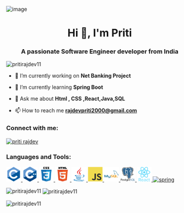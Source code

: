 ![image](https://github.com/pritirajdev11/pritirajdev11/assets/103398379/bd611e4d-2e35-4a23-984b-56e749ddd669)
<h1 align="center">Hi 👋, I'm Priti</h1>
<h3 align="center">A passionate Software Engineer developer from India</h3>
<p align="left"> <img src="https://komarev.com/ghpvc/?username=pritirajdev11&label=Profile%20views&color=0e75b6&style=flat" alt="pritirajdev11" /> </p>

- 🔭 I’m currently working on **Net Banking Project**

- 🌱 I’m currently learning **Spring Boot**

- 💬 Ask me about **Html , CSS ,React,Java,SQL**

- 📫 How to reach me **rajdevpriti2000@gmail.com**

<h3 align="left">Connect with me:</h3>
<p align="left">
<a href="https://linkedin.com/in/priti rajdev" target="blank"><img align="center" src="https://raw.githubusercontent.com/rahuldkjain/github-profile-readme-generator/master/src/images/icons/Social/linked-in-alt.svg" alt="priti rajdev" height="30" width="40" /></a>
</p>

<h3 align="left">Languages and Tools:</h3>
<p align="left"> <a href="https://www.cprogramming.com/" target="_blank" rel="noreferrer"> <img src="https://raw.githubusercontent.com/devicons/devicon/master/icons/c/c-original.svg" alt="c" width="40" height="40"/> </a> <a href="https://www.w3schools.com/cpp/" target="_blank" rel="noreferrer"> <img src="https://raw.githubusercontent.com/devicons/devicon/master/icons/cplusplus/cplusplus-original.svg" alt="cplusplus" width="40" height="40"/> </a> <a href="https://www.w3schools.com/css/" target="_blank" rel="noreferrer"> <img src="https://raw.githubusercontent.com/devicons/devicon/master/icons/css3/css3-original-wordmark.svg" alt="css3" width="40" height="40"/> </a> <a href="https://www.w3.org/html/" target="_blank" rel="noreferrer"> <img src="https://raw.githubusercontent.com/devicons/devicon/master/icons/html5/html5-original-wordmark.svg" alt="html5" width="40" height="40"/> </a> <a href="https://www.java.com" target="_blank" rel="noreferrer"> <img src="https://raw.githubusercontent.com/devicons/devicon/master/icons/java/java-original.svg" alt="java" width="40" height="40"/> </a> <a href="https://developer.mozilla.org/en-US/docs/Web/JavaScript" target="_blank" rel="noreferrer"> <img src="https://raw.githubusercontent.com/devicons/devicon/master/icons/javascript/javascript-original.svg" alt="javascript" width="40" height="40"/> </a> <a href="https://www.mysql.com/" target="_blank" rel="noreferrer"> <img src="https://raw.githubusercontent.com/devicons/devicon/master/icons/mysql/mysql-original-wordmark.svg" alt="mysql" width="40" height="40"/> </a> <a href="https://www.postgresql.org" target="_blank" rel="noreferrer"> <img src="https://raw.githubusercontent.com/devicons/devicon/master/icons/postgresql/postgresql-original-wordmark.svg" alt="postgresql" width="40" height="40"/> </a> <a href="https://reactjs.org/" target="_blank" rel="noreferrer"> <img src="https://raw.githubusercontent.com/devicons/devicon/master/icons/react/react-original-wordmark.svg" alt="react" width="40" height="40"/> </a> <a href="https://spring.io/" target="_blank" rel="noreferrer"> <img src="https://www.vectorlogo.zone/logos/springio/springio-icon.svg" alt="spring" width="40" height="40"/> </a> </p>

<p><img align="left" src="https://github-readme-stats.vercel.app/api/top-langs?username=pritirajdev11&show_icons=true&locale=en&layout=compact" alt="pritirajdev11" /></p>

<p>&nbsp;<img align="center" src="https://github-readme-stats.vercel.app/api?username=pritirajdev11&show_icons=true&locale=en" alt="pritirajdev11" /></p>

<p><img align="center" src="https://github-readme-streak-stats.herokuapp.com/?user=pritirajdev11&" alt="pritirajdev11" /></p>
